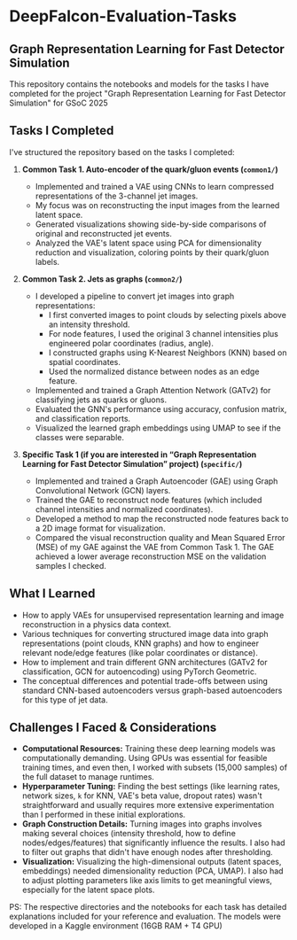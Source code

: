 ﻿# DeepFalcon-Evaluation-Tasks

## Graph Representation Learning for Fast Detector Simulation

This repository contains the notebooks and models for the tasks I have completed for the project "Graph Representation Learning for Fast Detector Simulation" for GSoC 2025

## Tasks I Completed

I've structured the repository based on the tasks I completed:

1.  **Common Task 1. Auto-encoder of the quark/gluon events (`common1/`)**
    * Implemented and trained a VAE using CNNs to learn compressed representations of the 3-channel jet images.
    * My focus was on reconstructing the input images from the learned latent space.
    * Generated visualizations showing side-by-side comparisons of original and reconstructed jet events.
    * Analyzed the VAE's latent space using PCA for dimensionality reduction and visualization, coloring points by their quark/gluon labels.

2.  **Common Task 2. Jets as graphs (`common2/`)**
    * I developed a pipeline to convert jet images into graph representations:
        * I first converted images to point clouds by selecting pixels above an intensity threshold.
        * For node features, I used the original 3 channel intensities plus engineered polar coordinates (radius, angle).
        * I constructed graphs using K-Nearest Neighbors (KNN) based on spatial coordinates.
        * Used the normalized distance between nodes as an edge feature.
    * Implemented and trained a Graph Attention Network (GATv2) for classifying jets as quarks or gluons.
    * Evaluated the GNN's performance using accuracy, confusion matrix, and classification reports.
    * Visualized the learned graph embeddings using UMAP to see if the classes were separable.

3.  **Specific Task 1 (if you are interested in “Graph Representation Learning for Fast Detector Simulation” project) (`specific/`)**
    * Implemented and trained a Graph Autoencoder (GAE) using Graph Convolutional Network (GCN) layers.
    * Trained the GAE to reconstruct node features (which included channel intensities and normalized coordinates).
    * Developed a method to map the reconstructed node features back to a 2D image format for visualization.
    * Compared the visual reconstruction quality and Mean Squared Error (MSE) of my GAE against the VAE from Common Task 1. The GAE achieved a lower average reconstruction MSE on the validation samples I checked.

## What I Learned

* How to apply VAEs for unsupervised representation learning and image reconstruction in a physics data context.
* Various techniques for converting structured image data into graph representations (point clouds, KNN graphs) and how to engineer relevant node/edge features (like polar coordinates or distance).
* How to implement and train different GNN architectures (GATv2 for classification, GCN for autoencoding) using PyTorch Geometric.
* The conceptual differences and potential trade-offs between using standard CNN-based autoencoders versus graph-based autoencoders for this type of jet data.

## Challenges I Faced & Considerations

* **Computational Resources:** Training these deep learning models was computationally demanding. Using GPUs was essential for feasible training times, and even then, I worked with subsets (15,000 samples) of the full dataset to manage runtimes.
* **Hyperparameter Tuning:** Finding the best settings (like learning rates, network sizes, `k` for KNN, VAE's beta value, dropout rates) wasn't straightforward and usually requires more extensive experimentation than I performed in these initial explorations.
* **Graph Construction Details:** Turning images into graphs involves making several choices (intensity threshold, how to define nodes/edges/features) that significantly influence the results. I also had to filter out graphs that didn't have enough nodes after thresholding.
* **Visualization:** Visualizing the high-dimensional outputs (latent spaces, embeddings) needed dimensionality reduction (PCA, UMAP). I also had to adjust plotting parameters like axis limits to get meaningful views, especially for the latent space plots.

PS: The respective directories and the notebooks for each task has detailed explanations included for your reference and evaluation.
    The models were developed in a Kaggle environment (16GB RAM + T4 GPU)
